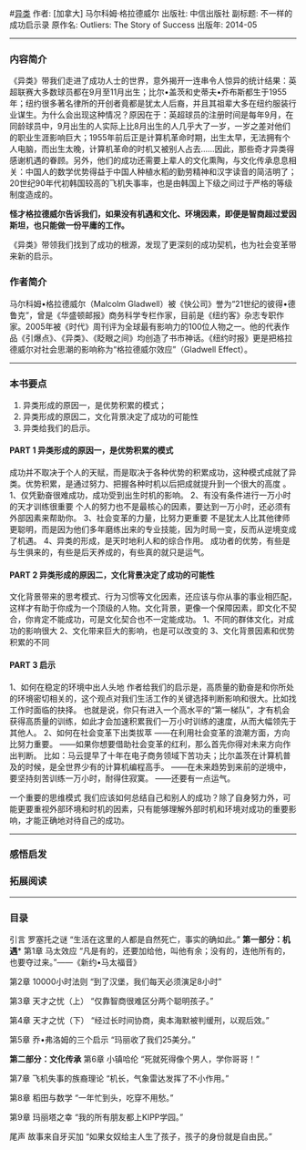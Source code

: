 #[异类](https://book.douban.com/subject/25863621/)
作者:  [加拿大] 马尔科姆·格拉德威尔
出版社: 中信出版社
副标题: 不一样的成功启示录
原作名: Outliers: The Story of Success
出版年: 2014-05
***
### 内容简介 
《异类》带我们走进了成功人士的世界，意外揭开一连串令人惊异的统计结果：英超联赛大多数球员都在9月至11月出生；比尔•盖茨和史蒂夫•乔布斯都生于1955年；纽约很多著名律所的开创者竟都是犹太人后裔，并且其祖辈大多在纽约服装行业谋生。为什么会出现这种情况？原因在于：英超球员的注册时间是每年9月，在同龄球员中，9月出生的人实际上比8月出生的人几乎大了一岁，一岁之差对他们的职业生涯影响巨大；1955年前后正是计算机革命时期，出生太早，无法拥有个人电脑，而出生太晚，计算机革命的时机又被别人占去……因此，那些奇才异类得感谢机遇的眷顾。另外，他们的成功还需要上辈人的文化熏陶，与文化传承息息相关：中国人的数学优势得益于中国人种植水稻的勤劳精神和汉字读音的简洁明了；20世纪90年代初韩国较高的飞机失事率，也是由韩国上下级之间过于严格的等级制度造成的。

**怪才格拉德威尔告诉我们，如果没有机遇和文化、环境因素，即便是智商超过爱因斯坦，也只能做一份平庸的工作。**

《异类》带领我们找到了成功的根源，发现了更深刻的成功契机，也为社会变革带来新的启示。

### 作者简介 
马尔科姆•格拉德威尔（Malcolm Gladwell）被《快公司》誉为“21世纪的彼得•德鲁克”，曾是《华盛顿邮报》商务科学专栏作家，目前是《纽约客》杂志专职作家。2005年被《时代》周刊评为全球最有影响力的100位人物之一。他的代表作品《引爆点》、《异类》、《眨眼之间》均创造了书市神话。《纽约时报》更是把格拉德威尔对社会思潮的影响称为“格拉德威尔效应”（Gladwell Effect）。

***
### 本书要点
1. 异类形成的原因一，是优势积累的模式；
2. 异类形成的原因二，文化背景决定了成功的可能性
3. 异类给我们的启示。

#### PART 1 异类形成的原因一，是优势积累的模式
成功并不取决于个人的天赋，而是取决于各种优势的积累成功，这种模式成就了异类。优势积累，是通过努力、把握各种时机以后把成就提升到一个很大的高度 。
1、仅凭勤奋很难成功，成功受到出生时机的影响。
2、有没有条件进行一万小时的天才训练很重要
个人的努力也不是最核心的因素，要达到一万小时，还必须有外部因素来帮助你。
3、社会变革的力量，比努力更重要
不是犹太人比其他律师更聪明，而是因为他们多年磨练出来的专业技能，因为时局一变，反而从逆境变成了机遇。
4、异类的形成，是天时地利人和的综合作用。
成功者的优势，有些是与生俱来的，有些是后天养成的，有些真的就只是运气。

#### PART 2  异类形成的原因二，文化背景决定了成功的可能性
文化背景带来的思考模式、行为习惯等文化因素，还应该与你从事的事业相匹配，这样才有助于你成为一个顶级的人物。文化背景，更像一个保障因素，即文化不契合，你肯定不能成功，可是文化契合也不一定能成功。
1、不同的群体文化，对成功的影响很大
2、文化带来巨大的影响，也是可以改变的
3、文化背景因素和优势积累的不同

#### PART 3 启示
1、如何在稳定的环境中出人头地
作者给我们的启示是，高质量的勤奋是和你所处的环境密切相关的，这个观点对我们生活工作的关键选择判断影响和很大。比如找工作时面临的抉择。
也就是说，你只有进入一个高水平的“第一梯队”，才有机会获得高质量的训练，如此才会加速积累我们一万小时训练的速度，从而大幅领先于其他人。
2、如何在社会变革下出类拔萃
——在利用社会变革的浪潮方面，方向比努力重要。
——如果你想要借助社会变革的红利，那么首先你得对未来方向作出判断。
比如：马云提早了十年在电子商务领域下苦功夫；比尔盖茨在计算机普及的时候，是全世界少有的计算机编程高手。
——在未来趋势到来前的逆境中，要坚持刻苦训练一万小时，耐得住寂寞。
——还要有一点运气。
 
一个重要的思维模式
我们应该如何总结自己和别人的成功？除了自身努力外，可能更要重视外部环境和时机的因素，只有能够理解外部时机和环境对成功的重要影响，才能正确地对待自己的成功。

***
### 感悟启发
### 拓展阅读
***
### 目录
引言 罗塞托之谜
“生活在这里的人都是自然死亡，事实的确如此。”
**第一部分：机遇***
第1章 马太效应
“凡是有的，还要加给他，叫他有余；没有的，连他所有的，也要夺过来。”——《新约•马太福音》

第2章 10000小时法则
“到了汉堡，我们每天必须演足8小时”

第3章 天才之忧（上）
“仅靠智商很难区分两个聪明孩子。”

第4章 天才之忧（下）
“经过长时间协商，奥本海默被判缓刑，以观后效。”

第5章 乔•弗洛姆的三个启示
“玛丽收了我们25美分。”

**第二部分：文化传承**
第6章 小镇哈伦
“死就死得像个男人，学你哥哥！”

第7章 飞机失事的族裔理论
“机长，气象雷达发挥了不小作用。”

第8章 稻田与数学
“一年忙到头，吃穿不用愁。”

第9章 玛丽塔之幸
“我的所有朋友都上KIPP学园。”

尾声 故事来自牙买加
“如果女奴给主人生了孩子，孩子的身份就是自由民。”